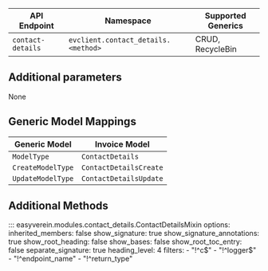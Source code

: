 | API Endpoint      | Namespace                           | Supported Generics |
|-------------------|-------------------------------------|--------------------|
| `contact-details` | `evclient.contact_details.<method>` | CRUD, RecycleBin   |

## Additional parameters

None

## Generic Model Mappings

| Generic Model     | Invoice Model          |
|-------------------|------------------------|
| `ModelType`       | `ContactDetails`       |
| `CreateModelType` | `ContactDetailsCreate` |
| `UpdateModelType` | `ContactDetailsUpdate` |

## Additional Methods

::: easyverein.modules.contact_details.ContactDetailsMixin
    options:
        inherited_members: false
        show_signature: true
        show_signature_annotations: true
        show_root_heading: false
        show_bases: false
        show_root_toc_entry: false
        separate_signature: true
        heading_level: 4
        filters:
            - "!^c$"
            - "!^logger$"
            - "!^endpoint_name"
            - "!^return_type"
